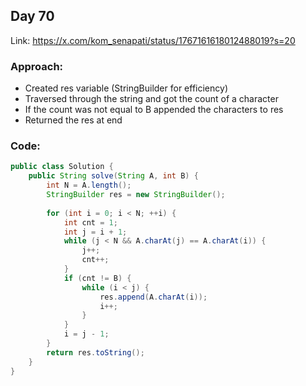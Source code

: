 ## Day 70

Link: https://x.com/kom_senapati/status/1767161618012488019?s=20

### Approach:

- Created res variable (StringBuilder for efficiency)
- Traversed through the string and got the count of a character
- If the count was not equal to B appended the characters to res
- Returned the res at end

### Code:

```java
public class Solution {
    public String solve(String A, int B) {
        int N = A.length();
        StringBuilder res = new StringBuilder();
        
        for (int i = 0; i < N; ++i) {
            int cnt = 1; 
            int j = i + 1;
            while (j < N && A.charAt(j) == A.charAt(i)) {
                j++;
                cnt++;
            }
            if (cnt != B) {
                while (i < j) {
                    res.append(A.charAt(i));
                    i++;
                }
            }
            i = j - 1;
        }
        return res.toString();
    }
}
```
